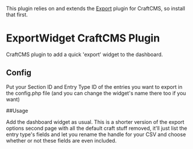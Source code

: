 This plugin relies on and extends the [Export](https://github.com/boboldehampsink/export) plugin for CraftCMS, so install that first.

# ExportWidget CraftCMS Plugin
CraftCMS plugin to add a quick 'export' widget to the dashboard.

## Config

Put your Section ID and Entry Type ID of the entries you want to export in the config.php file (and you can change the widget's name there too if you want)

##Usage

Add the dashboard widget as usual. This is a shorter version of the export options second page with all the default craft stuff removed, it'll just list the entry type's fields and let you rename the handle for your CSV and choose whether or not these fields are even included.
